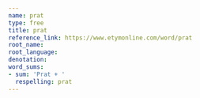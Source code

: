```yaml
---
name: prat
type: free
title: prat
reference_link: https://www.etymonline.com/word/prat
root_name: 
root_language: 
denotation: 
word_sums:
- sum: 'Prat + '
  respelling: prat
---
```

